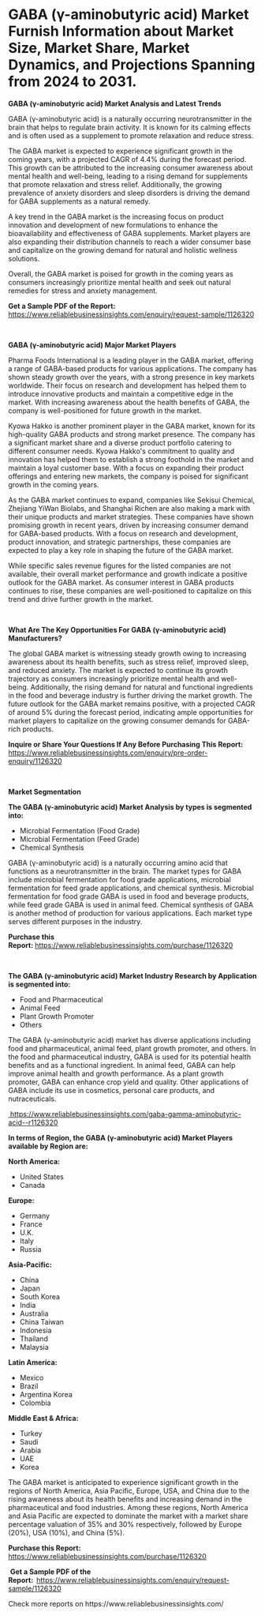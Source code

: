 <p><h1>GABA (γ-aminobutyric acid) Market Furnish Information about Market Size, Market Share, Market Dynamics, and Projections Spanning from 2024 to 2031.</h1></p><p><strong>GABA (γ-aminobutyric acid) Market Analysis and Latest Trends</strong></p>
<p><p>GABA (γ-aminobutyric acid) is a naturally occurring neurotransmitter in the brain that helps to regulate brain activity. It is known for its calming effects and is often used as a supplement to promote relaxation and reduce stress.</p><p>The GABA market is expected to experience significant growth in the coming years, with a projected CAGR of 4.4% during the forecast period. This growth can be attributed to the increasing consumer awareness about mental health and well-being, leading to a rising demand for supplements that promote relaxation and stress relief. Additionally, the growing prevalence of anxiety disorders and sleep disorders is driving the demand for GABA supplements as a natural remedy.</p><p>A key trend in the GABA market is the increasing focus on product innovation and development of new formulations to enhance the bioavailability and effectiveness of GABA supplements. Market players are also expanding their distribution channels to reach a wider consumer base and capitalize on the growing demand for natural and holistic wellness solutions.</p><p>Overall, the GABA market is poised for growth in the coming years as consumers increasingly prioritize mental health and seek out natural remedies for stress and anxiety management.</p></p>
<p><strong>Get a Sample PDF of the Report:&nbsp;</strong> <a href="https://www.reliablebusinessinsights.com/enquiry/request-sample/1126320">https://www.reliablebusinessinsights.com/enquiry/request-sample/1126320</a></p>
<p>&nbsp;</p>
<p><strong>GABA (γ-aminobutyric acid) Major Market Players</strong></p>
<p><p>Pharma Foods International is a leading player in the GABA market, offering a range of GABA-based products for various applications. The company has shown steady growth over the years, with a strong presence in key markets worldwide. Their focus on research and development has helped them to introduce innovative products and maintain a competitive edge in the market. With increasing awareness about the health benefits of GABA, the company is well-positioned for future growth in the market.</p><p>Kyowa Hakko is another prominent player in the GABA market, known for its high-quality GABA products and strong market presence. The company has a significant market share and a diverse product portfolio catering to different consumer needs. Kyowa Hakko's commitment to quality and innovation has helped them to establish a strong foothold in the market and maintain a loyal customer base. With a focus on expanding their product offerings and entering new markets, the company is poised for significant growth in the coming years.</p><p>As the GABA market continues to expand, companies like Sekisui Chemical, Zhejiang YiWan Biolabs, and Shanghai Richen are also making a mark with their unique products and market strategies. These companies have shown promising growth in recent years, driven by increasing consumer demand for GABA-based products. With a focus on research and development, product innovation, and strategic partnerships, these companies are expected to play a key role in shaping the future of the GABA market.</p><p>While specific sales revenue figures for the listed companies are not available, their overall market performance and growth indicate a positive outlook for the GABA market. As consumer interest in GABA products continues to rise, these companies are well-positioned to capitalize on this trend and drive further growth in the market.</p></p>
<p>&nbsp;</p>
<p><strong>What Are The Key Opportunities For GABA (γ-aminobutyric acid) Manufacturers?</strong></p>
<p><p>The global GABA market is witnessing steady growth owing to increasing awareness about its health benefits, such as stress relief, improved sleep, and reduced anxiety. The market is expected to continue its growth trajectory as consumers increasingly prioritize mental health and well-being. Additionally, the rising demand for natural and functional ingredients in the food and beverage industry is further driving the market growth. The future outlook for the GABA market remains positive, with a projected CAGR of around 5% during the forecast period, indicating ample opportunities for market players to capitalize on the growing consumer demands for GABA-rich products.</p></p>
<p><strong>Inquire or Share Your Questions If Any Before Purchasing This Report:</strong> <a href="https://www.reliablebusinessinsights.com/enquiry/pre-order-enquiry/1126320">https://www.reliablebusinessinsights.com/enquiry/pre-order-enquiry/1126320</a></p>
<p>&nbsp;</p>
<p><strong>Market Segmentation</strong></p>
<p><strong>The GABA (γ-aminobutyric acid) Market Analysis by types is segmented into:</strong></p>
<p><ul><li>Microbial Fermentation (Food Grade)</li><li>Microbial Fermentation (Feed Grade)</li><li>Chemical Synthesis</li></ul></p>
<p><p>GABA (γ-aminobutyric acid) is a naturally occurring amino acid that functions as a neurotransmitter in the brain. The market types for GABA include microbial fermentation for food grade applications, microbial fermentation for feed grade applications, and chemical synthesis. Microbial fermentation for food grade GABA is used in food and beverage products, while feed grade GABA is used in animal feed. Chemical synthesis of GABA is another method of production for various applications. Each market type serves different purposes in the industry.</p></p>
<p><strong>Purchase this Report:&nbsp;</strong><a href="https://www.reliablebusinessinsights.com/purchase/1126320">https://www.reliablebusinessinsights.com/purchase/1126320</a></p>
<p>&nbsp;</p>
<p><strong>The GABA (γ-aminobutyric acid) Market Industry Research by Application is segmented into:</strong></p>
<p><ul><li>Food and Pharmaceutical</li><li>Animal Feed</li><li>Plant Growth Promoter</li><li>Others</li></ul></p>
<p><p>The GABA (γ-aminobutyric acid) market has diverse applications including food and pharmaceutical, animal feed, plant growth promoter, and others. In the food and pharmaceutical industry, GABA is used for its potential health benefits and as a functional ingredient. In animal feed, GABA can help improve animal health and growth performance. As a plant growth promoter, GABA can enhance crop yield and quality. Other applications of GABA include its use in cosmetics, personal care products, and nutraceuticals.</p></p>
<p><a href="https://www.reliablebusinessinsights.com/gaba-gamma-aminobutyric-acid--r1126320">&nbsp;https://www.reliablebusinessinsights.com/gaba-gamma-aminobutyric-acid--r1126320</a></p>
<p><strong>In terms of Region, the GABA (γ-aminobutyric acid) Market Players available by Region are:</strong></p>
<p>
    <p> <strong> North America: </strong>
        <ul>
            <li>United States</li>
            <li>Canada</li>
        </ul>
        </p> 
    <p> <strong> Europe: </strong>
        <ul>
            <li>Germany</li>
            <li>France</li>
            <li>U.K.</li>
            <li>Italy</li>
            <li>Russia</li>
        </ul>
        </p> 
    <p> <strong> Asia-Pacific: </strong>
        <ul>
            <li>China</li>
            <li>Japan</li>
            <li>South Korea</li>
            <li>India</li>
            <li>Australia</li>
            <li>China Taiwan</li>
            <li>Indonesia</li>
            <li>Thailand</li>
            <li>Malaysia</li>
        </ul>
        </p> 
    <p> <strong> Latin America: </strong>
        <ul>
            <li>Mexico</li>
            <li>Brazil</li>
            <li>Argentina Korea</li>
            <li>Colombia</li>
        </ul>
        </p> 
    <p> <strong> Middle East & Africa: </strong>
        <ul>
            <li>Turkey</li>
            <li>Saudi</li>
            <li>Arabia</li>
            <li>UAE</li>
            <li>Korea</li>
        </ul>
    </p>
    </p>
<p><p>The GABA market is anticipated to experience significant growth in the regions of North America, Asia Pacific, Europe, USA, and China due to the rising awareness about its health benefits and increasing demand in the pharmaceutical and food industries. Among these regions, North America and Asia Pacific are expected to dominate the market with a market share percentage valuation of 35% and 30% respectively, followed by Europe (20%), USA (10%), and China (5%).</p></p>
<p><strong>Purchase this Report: </strong><a href="https://www.reliablebusinessinsights.com/purchase/1126320">https://www.reliablebusinessinsights.com/purchase/1126320</a></p>
<p>&nbsp;<strong>Get a Sample PDF of the Report:&nbsp;&nbsp;</strong><a href="https://www.reliablebusinessinsights.com/enquiry/request-sample/1126320">https://www.reliablebusinessinsights.com/enquiry/request-sample/1126320</a></p>
<p><strong></strong></p>
<p>Check more reports on https://www.reliablebusinessinsights.com/</p>